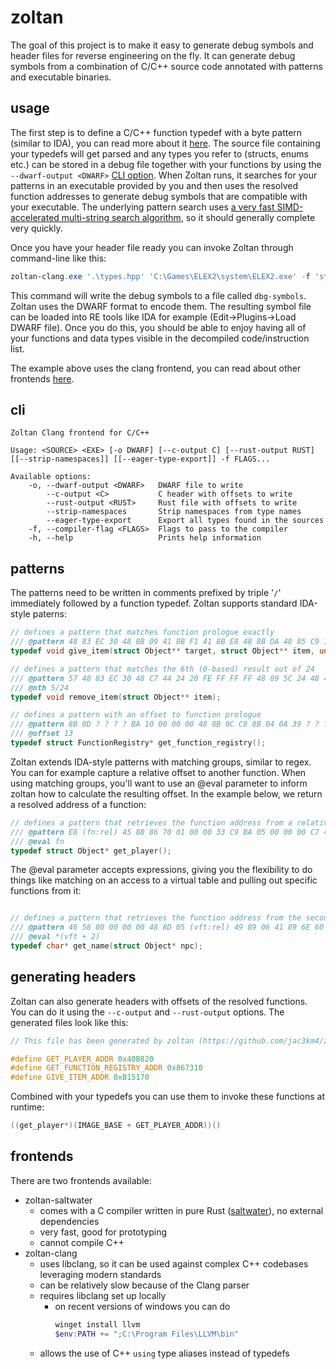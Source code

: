 # zoltan
The goal of this project is to make it easy to generate debug symbols and header files for reverse engineering on the fly.
It can generate debug symbols from a combination of C/C++ source code annotated with patterns and executable binaries.

## usage
The first step is to define a C/C++ function typedef with a byte pattern (similar to IDA), you can read more about it [here](#patterns).
The source file containing your typedefs will get parsed and any types you refer to (structs, enums etc.) can be stored in a debug file together with your functions by using the `--dwarf-output <DWARF>` [CLI option](#cli).
When Zoltan runs, it searches for your patterns in an executable provided by you and then uses the resolved function addresses to generate debug symbols that are compatible with your executable.
The underlying pattern search uses [a very fast SIMD-accelerated multi-string search algorithm](https://github.com/BurntSushi/aho-corasick), so it should generally complete very quickly.

Once you have your header file ready you can invoke Zoltan through command-line like this:
```powershell
zoltan-clang.exe '.\types.hpp' 'C:\Games\ELEX2\system\ELEX2.exe' -f 'std=c++20' --dwarf-output '.\dbg-symbols'
```
This command will write the debug symbols to a file called `dbg-symbols`. Zoltan uses the DWARF format to encode them. The resulting symbol file can be loaded into RE tools like IDA for example (Edit->Plugins->Load DWARF file).
Once you do this, you should be able to enjoy having all of your functions and data types visible in the decompiled code/instruction list.

The example above uses the clang frontend, you can read about other frontends [here](#frontends).

## cli
```
Zoltan Clang frontend for C/C++

Usage: <SOURCE> <EXE> [-o DWARF] [--c-output C] [--rust-output RUST] [[--strip-namespaces]] [[--eager-type-export]] -f FLAGS...

Available options:
    -o, --dwarf-output <DWARF>   DWARF file to write
        --c-output <C>           C header with offsets to write
        --rust-output <RUST>     Rust file with offsets to write
        --strip-namespaces       Strip namespaces from type names
        --eager-type-export      Export all types found in the sources
    -f, --compiler-flag <FLAGS>  Flags to pass to the compiler
    -h, --help                   Prints help information
```

## patterns
The patterns need to be written in comments prefixed by triple '`/`' immediately followed by a function typedef.
Zoltan supports standard IDA-style paterns:
```C
// defines a pattern that matches function prologue exactly
/// @pattern 48 83 EC 30 48 8B 09 41 8B F1 41 8B E8 48 8B DA 48 85 C9 74 65
typedef void give_item(struct Object** target, struct Object** item, unsigned int quantity);

// defines a pattern that matches the 6th (0-based) result out of 24
/// @pattern 57 48 83 EC 30 48 C7 44 24 20 FE FF FF FF 48 89 5C 24 48 48 8B
/// @nth 5/24
typedef void remove_item(struct Object** item);

// defines a pattern with an offset to function prologue
/// @pattern 8B 0D ? ? ? ? BA 10 00 00 00 48 8B 0C C8 8B 04 0A 39 ? ? ? ? 01 7F 16
/// @offset 13
typedef struct FunctionRegistry* get_function_registry();
```

Zoltan extends IDA-style patterns with matching groups, similar to regex. You can for example capture a relative offset to another function.
When using matching groups, you'll want to use an @eval parameter to inform zoltan how to calculate the resulting offset.
In the example below, we return a resolved address of a function:
```C
// defines a pattern that retrieves the function address from a relative CALL instruction 
/// @pattern E8 (fn:rel) 45 8B 86 70 01 00 00 33 C9 BA 05 00 00 00 C7 44 24 30 02 00 00 00
/// @eval fn
typedef struct Object* get_player();
```

The @eval parameter accepts expressions, giving you the flexibility to do things like matching on an access to a virtual table and pulling out specific functions from it:
```C

// defines a pattern that retrieves the function address from the second slot of a virtual table
/// @pattern 46 58 00 00 00 00 48 8D 05 (vft:rel) 49 89 06 41 89 6E 60 49 8B C6 4C
/// @eval *(vft + 2)
typedef char* get_name(struct Object* npc);
```

## generating headers
Zoltan can also generate headers with offsets of the resolved functions. You can do it using the `--c-output` and `--rust-output` options.
The generated files look like this:
```C
// This file has been generated by zoltan (https://github.com/jac3km4/zoltan)

#define GET_PLAYER_ADDR 0x40B820
#define GET_FUNCTION_REGISTRY_ADDR 0x867310
#define GIVE_ITEM_ADDR 0xB15170
```
Combined with your typedefs you can use them to invoke these functions at runtime:
```C
((get_player*)(IMAGE_BASE + GET_PLAYER_ADDR))()
```

## frontends
There are two frontends available:
- zoltan-saltwater
    - comes with a C compiler written in pure Rust ([saltwater](https://github.com/jac3km4/saltwater)), no external dependencies
    - very fast, good for prototyping
    - cannot compile C++
- zoltan-clang
    - uses libclang, so it can be used against complex C++ codebases leveraging modern standards
    - can be relatively slow because of the Clang parser
    - requires libclang set up locally
        - on recent versions of windows you can do
            ```powershell
            winget install llvm
            $env:PATH += ";C:\Program Files\LLVM\bin"
            ```
    - allows the use of C++ `using` type aliases instead of typedefs
